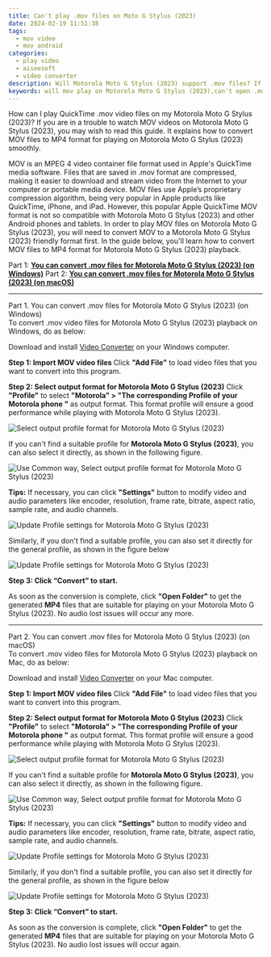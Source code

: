 ```yaml
---
title: Can't play .mov files on Moto G Stylus (2023)
date: 2024-02-19 11:51:38
tags: 
  - mov video
  - mov android
categories: 
  - play video
  - aiseesoft
  - video converter
description: Will Motorola Moto G Stylus (2023) support .mov files? If you are having issues playing MOV files on Motorola Moto G Stylus (2023), you are just here in the right place. This article explains how to get Motorola Moto G Stylus (2023) playing MOV movies in simple steps.
keywords: will mov play on Motorola Moto G Stylus (2023),can't open .mov on Motorola Moto G Stylus (2023),does mov play on Moto G Stylus (2023),.mov playback on Motorola ,best app to play .mov on Moto G Stylus (2023),will mov play on Motorola ,video to mp4 codec converter for android,mov converter android 2018,mov file not supported in Motorola Moto G Stylus (2023),mov to h264 converter android,how to convert mov into h264 on android,mov to mp4 video converter for android
---
```


<div class="atpl-content atpl-for-aiseesoft-video-converter play-mov-on-android">

<div class="atpl-post-description-part-1">
<div class="tpl-content-sub-paragraph-normal">
  <p>
    How can I play QuickTime .mov video files on my Motorola Moto G Stylus (2023)? If you are in a trouble to watch MOV videos on Motorola Moto G Stylus (2023), you may wish to read this guide. It explains how to convert MOV files to MP4 format for playing on Motorola Moto G Stylus (2023) smoothly. 
  </p>
</div>
</div>



<div class="atpl-post-description-part-2">
<div class="tpl-content-sub-paragraph-content">
  <p>
    MOV is an MPEG 4 video container file format used in Apple's QuickTime media software. Files that are saved in .mov format are compressed, making it easier to download and stream video from the Internet to your computer or portable media device. MOV files use Apple’s proprietary compression algorithm, being very popular in Apple products like QuickTime, iPhone, and iPad. However, this popular Apple QuickTime MOV format is not so compatible with Motorola Moto G Stylus (2023) and other Android phones and tablets. In order to play MOV files on Motorola Moto G Stylus (2023), you will need to convert MOV to a Motorola Moto G Stylus (2023) friendly format first. In the guide below, you'll learn how to convert MOV files to MP4 format for Motorola Moto G Stylus (2023) playback.
  </p>
</div>
</div>

Part 1: <strong><a href="#p1">You can convert .mov files for Motorola Moto G Stylus (2023) (on Windows)</a></strong>
Part 2: <strong><a href="#p2">You can convert .mov files for Motorola Moto G Stylus (2023) (on macOS)</a></strong>

<!-- Part 1 -->
<a id="p1" name="p1" ></a><hr>

<div class="atpl-step-part-style">Part 1. You can convert .mov files for Motorola Moto G Stylus (2023) (on Windows)</div>
To convert .mov video files for Motorola Moto G Stylus (2023) playback on Windows, do as below:

Download and install <a class="atpl-step-content-a-style" href="https://tools.techidaily.com/aiseesoft-total-video-converter/" target="_blank" rel="noopener">Video Converter</a> on your Windows computer.


<strong>Step 1: Import MOV video files </strong>
Click <b>"Add File"</b> to load video files that you want to convert into this program.

<strong>Step 2: Select output format for Motorola Moto G Stylus (2023)</strong>
Click <b>"Profile"</b> to select <b>"Motorola" > "The corresponding Profile of your Motorola phone "</b> as output format. This format profile will ensure a good performance while playing with Motorola Moto G Stylus (2023).

<img src="https://tools.techidaily.com/images/apps/aiseesoft/video-converter/devices/moto/fv.mp4/win/profile-3.png" class="atpl-imgstyle" alt="Select output profile format for Motorola Moto G Stylus (2023)" />

If you can't find a suitable profile for **Motorola Moto G Stylus (2023)**, you can also select it directly, as shown in the following figure.

<img src="https://tools.techidaily.com/images/apps/aiseesoft/video-converter/devices/common_android/fv.mp4/win/profile.png" class="atpl-imgstyle" alt="Use Common way, Select output profile format for Motorola Moto G Stylus (2023)" />

<strong>Tips:</strong>
If necessary, you can click <b>"Settings"</b> button to modify video and audio parameters like encoder, resolution, frame rate, bitrate, aspect ratio, sample rate, and audio channels. 

<img src="https://tools.techidaily.com/images/apps/aiseesoft/video-converter/devices/moto/fv.mp4/win/settings-3.png" class="atpl-imgstyle"  alt="Update Profile settings for Motorola Moto G Stylus (2023)" />

Similarly, if you don't find a suitable profile, you can also set it directly for the general profile, as shown in the figure below

<img src="https://tools.techidaily.com/images/apps/aiseesoft/video-converter/devices/common_android/fv.mp4/win/settings.png" class="atpl-imgstyle"  alt="Update Profile settings for Motorola Moto G Stylus (2023)" />

<strong>Step 3: Click “Convert” to start.</strong>

As soon as the conversion is complete, click <b>"Open Folder"</b> to get the generated <b>MP4</b> files that are suitable for playing on your Motorola Moto G Stylus (2023). No audio lost issues will occur any more.

<!-- Part 2 -->
<a id="p2" name="p2"></a><hr>

<div class="atpl-step-part-style">Part 2. You can convert .mov files for Motorola Moto G Stylus (2023) (on macOS)</div>
To convert .mov video files for Motorola Moto G Stylus (2023) playback on Mac, do as below:

Download and install <a class="atpl-step-content-a-style" href="https://tools.techidaily.com/aiseesoft-total-video-converter/" target="_blank" rel="noopener">Video Converter</a> on your Mac computer.

<strong>Step 1: Import MOV video files </strong>
Click <b>"Add File"</b> to load video files that you want to convert into this program.

<strong>Step 2: Select output format for Motorola Moto G Stylus (2023)</strong>
Click <b>"Profile"</b> to select <b>"Motorola" > "The corresponding Profile of your Motorola phone "</b> as output format. This format profile will ensure a good performance while playing with Motorola Moto G Stylus (2023).

<img src="https://tools.techidaily.com/images/apps/aiseesoft/video-converter/devices/moto/fv.mp4/mac/profile.png" class="atpl-imgstyle" alt="Select output profile format for Motorola Moto G Stylus (2023)" />

If you can't find a suitable profile for **Motorola Moto G Stylus (2023)**, you can also select it directly, as shown in the following figure.

<img src="https://tools.techidaily.com/images/apps/aiseesoft/video-converter/devices/common_android/fv.mp4/mac/profile.png" class="atpl-imgstyle" alt="Use Common way, Select output profile format for Motorola Moto G Stylus (2023)" />

<strong>Tips:</strong>
If necessary, you can click <b>"Settings"</b> button to modify video and audio parameters like encoder, resolution, frame rate, bitrate, aspect ratio, sample rate, and audio channels. 

<img src="https://tools.techidaily.com/images/apps/aiseesoft/video-converter/devices/moto/fv.mp4/mac/settings.png" class="atpl-imgstyle"  alt="Update Profile settings for Motorola Moto G Stylus (2023)" />

Similarly, if you don't find a suitable profile, you can also set it directly for the general profile, as shown in the figure below

<img src="https://tools.techidaily.com/images/apps/aiseesoft/video-converter/devices/common_android/fv.mp4/win/settings.png" class="atpl-imgstyle"  alt="Update Profile settings for Motorola Moto G Stylus (2023)" />

<strong>Step 3: Click “Convert” to start.</strong>

As soon as the conversion is complete, click <b>"Open Folder"</b> to get the generated <b>MP4</b> files that are suitable for playing on your Motorola Moto G Stylus (2023). No audio lost issues will occur again.



<div class="atpl-post-end">
  <div class="atpl-post-device-model-description">
    
  </div>
</div>

<ins class="adsbygoogle"
     style="display:block"
     data-ad-client="ca-pub-7571918770474297"
     data-ad-slot="8358498916"
     data-ad-format="auto"
     data-full-width-responsive="true"></ins>


</div>